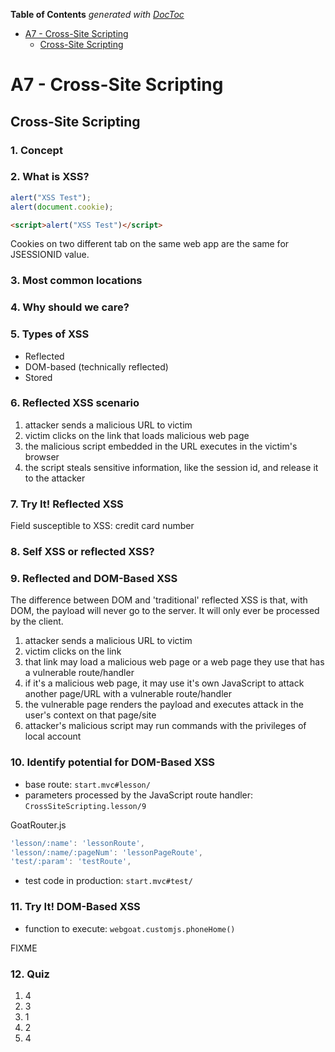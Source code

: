 <!-- START doctoc generated TOC please keep comment here to allow auto update -->
<!-- DON'T EDIT THIS SECTION, INSTEAD RE-RUN doctoc TO UPDATE -->
**Table of Contents**  *generated with [DocToc](https://github.com/thlorenz/doctoc)*

- [A7 - Cross-Site Scripting](#a7---cross-site-scripting)
  - [Cross-Site Scripting](#cross-site-scripting)

<!-- END doctoc generated TOC please keep comment here to allow auto update -->

# A7 - Cross-Site Scripting

## Cross-Site Scripting

### 1. Concept

### 2. What is XSS?

```javascript
alert("XSS Test");
alert(document.cookie);
```

```html
<script>alert("XSS Test")</script>
```

Cookies on two different tab on the same web app are the same for JSESSIONID value.

### 3. Most common locations

### 4. Why should we care?

### 5. Types of XSS

- Reflected
- DOM-based (technically reflected)
- Stored

### 6. Reflected XSS scenario

1. attacker sends a malicious URL to victim
2. victim clicks on the link that loads malicious web page
3. the malicious script embedded in the URL executes in the victim's browser
4. the script steals sensitive information, like the session id, and release it to the attacker

### 7. Try It! Reflected XSS

Field susceptible to XSS: credit card number

### 8. Self XSS or reflected XSS?

### 9. Reflected and DOM-Based XSS

The difference between DOM and 'traditional' reflected XSS is that, with DOM, the payload will never go to the server.
It will only ever be processed by the client.

1. attacker sends a malicious URL to victim
2. victim clicks on the link
3. that link may load a malicious web page or a web page they use that has a vulnerable route/handler
4. if it's a malicious web page, it may use it's own JavaScript to attack another page/URL with a vulnerable route/handler
5. the vulnerable page renders the payload and executes attack in the user's context on that page/site
6. attacker's malicious script may run commands with the privileges of local account

### 10. Identify potential for DOM-Based XSS

- base route: `start.mvc#lesson/`
- parameters processed by the JavaScript route handler: `CrossSiteScripting.lesson/9`

GoatRouter.js

``` javascript
'lesson/:name': 'lessonRoute',
'lesson/:name/:pageNum': 'lessonPageRoute',
'test/:param': 'testRoute',
```

- test code in production: `start.mvc#test/`

### 11. Try It! DOM-Based XSS

- function to execute: `webgoat.customjs.phoneHome()`

FIXME

### 12. Quiz

1. 4
2. 3
3. 1
4. 2
5. 4